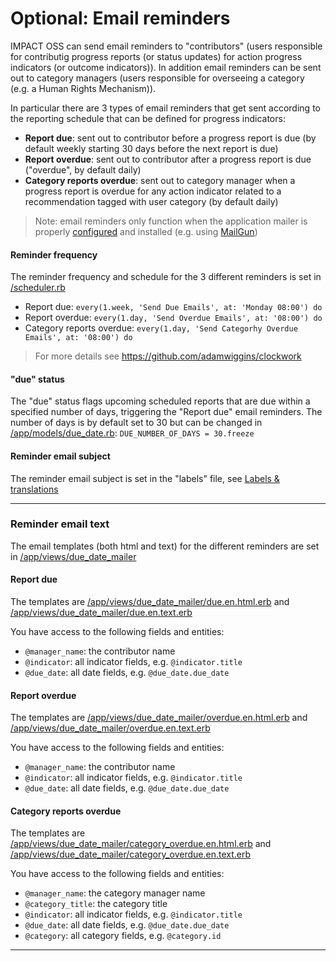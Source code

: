 # Optional: Email reminders

IMPACT OSS can send email reminders to "contributors" (users responsible for contributig progress reports (or status updates) for action progress indicators (or outcome indicators)). In addition email reminders can be sent out to category managers (users responsible for overseeing a category (e.g. a Human Rights Mechanism)).

In particular there are 3 types of email reminders that get sent according to the reporting schedule that can be defined for progress indicators:
- **Report due**: sent out to contributor before a progress report is due (by default weekly starting 30 days before the next report is due)
- **Report overdue**: sent out to contributor after a progress report is due ("overdue", by default daily)
- **Category reports overdue**: sent out to category manager when a progress report is overdue for any action indicator related to a recommendation tagged with user category (by default daily)

> Note: email reminders only function when the application mailer is properly [configured](server-config/email.md) and installed (e.g. using [MailGun](server-installation/mailgun.md))

#### Reminder frequency

The reminder frequency and schedule for the 3 different reminders is set in [/scheduler.rb](https://github.com/impactoss/impactoss-server/blob/master/scheduler.rb:)
- Report due: `every(1.week, 'Send Due Emails', at: 'Monday 08:00') do`
- Report overdue: `every(1.day, 'Send Overdue Emails', at: '08:00') do`
- Category reports overdue: `every(1.day, 'Send Categorhy Overdue Emails', at: '08:00') do`

> For more details see https://github.com/adamwiggins/clockwork

#### "due" status

The "due" status flags upcoming scheduled reports that are due within a specified number of days, triggering the "Report due" email reminders. The number of days is by default set to 30 but can be changed in
[/app/models/due_date.rb](https://github.com/impactoss/impactoss-server/blob/master/app/models/due_date.rb):
`DUE_NUMBER_OF_DAYS = 30.freeze`

#### Reminder email subject

The reminder email subject is set in the "labels" file, see [Labels & translations](server-config/locales.md)

---

### Reminder email text

The email templates (both html and text) for the different reminders are set in
[/app/views/due_date_mailer](https://github.com/impactoss/impactoss-server/blob/master/app/views/due_date_mailer)

#### Report due

The templates are
[/app/views/due_date_mailer/due.en.html.erb](https://github.com/impactoss/impactoss-server/blob/master/app/views/due_date_mailer/due.en.html.erb) and [/app/views/due_date_mailer/due.en.text.erb](https://github.com/impactoss/impactoss-server/blob/master/app/views/due_date_mailer/due.en.text.erb)

You have access to the following fields and entities:
- `@manager_name`: the contributor name
- `@indicator`: all indicator fields, e.g. `@indicator.title`
- `@due_date`: all date fields, e.g. `@due_date.due_date`

#### Report overdue

The templates are [/app/views/due_date_mailer/overdue.en.html.erb](https://github.com/impactoss/impactoss-server/blob/master/app/views/due_date_mailer/overdue.en.html.erb) and [/app/views/due_date_mailer/overdue.en.text.erb](https://github.com/impactoss/impactoss-server/blob/master/app/views/due_date_mailer/overdue.en.text.erb)

You have access to the following fields and entities:
- `@manager_name`: the contributor name
- `@indicator`: all indicator fields, e.g. `@indicator.title`
- `@due_date`: all date fields, e.g. `@due_date.due_date`

#### Category reports overdue

The templates are [/app/views/due_date_mailer/category_overdue.en.html.erb](https://github.com/impactoss/impactoss-server/blob/master/app/views/due_date_mailer/category_overdue.en.html.erb) and [/app/views/due_date_mailer/category_overdue.en.text.erb](https://github.com/impactoss/impactoss-server/blob/master/app/views/due_date_mailer/category_overdue.en.text.erb)

You have access to the following fields and entities:
- `@manager_name`: the category manager name
- `@category_title`: the category title
- `@indicator`: all indicator fields, e.g. `@indicator.title`
- `@due_date`: all date fields, e.g. `@due_date.due_date`
- `@category`: all category fields, e.g. `@category.id`

---
